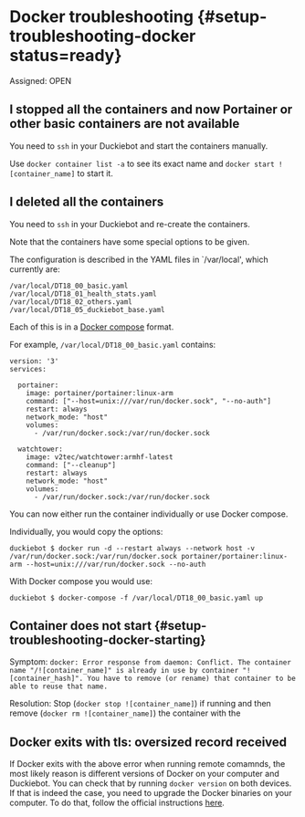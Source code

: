 # Docker troubleshooting {#setup-troubleshooting-docker status=ready}

Assigned: OPEN

## I stopped all the containers and now Portainer or other basic containers are not available

You need to `ssh` in your Duckiebot and start the containers manually. 

Use `docker container list -a` to see its exact name and `docker start ![container_name]` to start it.

## I deleted all the containers 

You need to `ssh` in your Duckiebot and re-create the containers.

Note that the containers have some special options to be given.

The configuration is described in the YAML files in `/var/local', which currently are:

    /var/local/DT18_00_basic.yaml
    /var/local/DT18_01_health_stats.yaml
    /var/local/DT18_02_others.yaml
    /var/local/DT18_05_duckiebot_base.yaml

Each of this is in a [Docker compose][compose] format.

For example, `/var/local/DT18_00_basic.yaml` contains:

    version: '3'
    services:

      portainer:
        image: portainer/portainer:linux-arm
        command: ["--host=unix:///var/run/docker.sock", "--no-auth"]
        restart: always
        network_mode: "host"
        volumes:
          - /var/run/docker.sock:/var/run/docker.sock

      watchtower:
        image: v2tec/watchtower:armhf-latest
        command: ["--cleanup"]
        restart: always
        network_mode: "host"
        volumes:
          - /var/run/docker.sock:/var/run/docker.sock

You can now either run the container individually or use Docker compose.

Individually, you would copy the options:
  
    duckiebot $ docker run -d --restart always --network host -v /var/run/docker.sock:/var/run/docker.sock portainer/portainer:linux-arm --host=unix:///var/run/docker.sock --no-auth
    
With Docker compose you would use:

    duckiebot $ docker-compose -f /var/local/DT18_00_basic.yaml up


[compose]: https://docs.docker.com/compose/



## Container does not start  {#setup-troubleshooting-docker-starting}

Symptom: `docker: Error response from daemon: Conflict. The container name "/![container_name]" is already in use by container "![container_hash]". You have to remove (or rename) that container to be able to reuse that name.`

Resolution: Stop (`docker stop ![container_name]`) if running and then remove (`docker rm ![container_name]`) the container with the  

## Docker exits with tls: oversized record received

If Docker exits with the above error when running remote comamnds, the most likely reason is different versions of Docker on your computer and Duckiebot. You can check that by running `docker version` on both devices. If that is indeed the case, you need to upgrade the Docker binaries on your computer. To do that, follow the official instructions [here](https://docs.docker.com/install/linux/docker-ce/ubuntu/).
